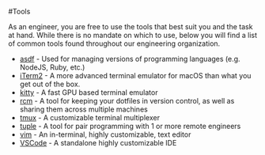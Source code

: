 #Tools

As an engineer, you are free to use the tools that best suit you and the task at
hand. While there is no mandate on which to use, below you will find a list of
common tools found throughout our engineering organization.

* [asdf](http://asdf-vm.com) - Used for managing versions of programming
  languages (e.g. NodeJS, Ruby, etc.)
* [iTerm2](https://iterm2.com) - A more advanced terminal emulator for macOS
  than what you get out of the box.
* [kitty](https://sw.kovidgoyal.net/kitty/) - A fast GPU based terminal emulator
* [rcm](https://github.com/thoughtbot/rcm) - A tool for keeping your dotfiles in
  version control, as well as sharing them across multiple machines
* [tmux](https://github.com/tmux/tmux) - A customizable terminal multiplexer
* [tuple](https://tuple.ap://tuple.app) - A tool for pair programming with 1 or
  more remote engineers
* [vim](https://www.vim.org) - An in-terminal, highly customizable, text editor
* [VSCode](https://code.visualstudio.com) - A standalone highly customizable IDE
